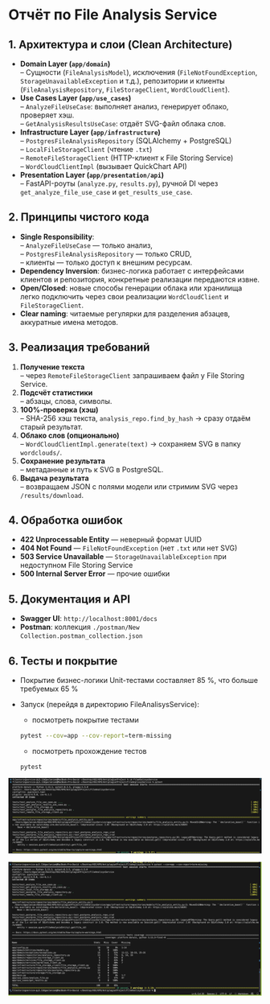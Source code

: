 # Отчёт по File Analysis Service

## 1. Архитектура и слои (Clean Architecture)
- **Domain Layer (`app/domain`)**  
  – Сущности (`FileAnalysisModel`), исключения (`FileNotFoundException`, `StorageUnavailableException` и т.д.), репозитории и клиенты (`FileAnalysisRepository`, `FileStorageClient`, `WordCloudClient`).  
- **Use Cases Layer (`app/use_cases`)**  
  – `AnalyzeFileUseCase`: выполняет анализ, генерирует облако, проверяет хэш.  
  – `GetAnalysisResultsUseCase`: отдаёт SVG-файл облака слов.  
- **Infrastructure Layer (`app/infrastructure`)**  
  – `PostgresFileAnalysisRepository` (SQLAlchemy + PostgreSQL)  
  – `LocalFileStorageClient` (чтение `.txt`)  
  – `RemoteFileStorageClient` (HTTP-клиент к File Storing Service)  
  – `WordCloudClientImpl` (вызывает QuickChart API)  
- **Presentation Layer (`app/presentation/api`)**  
  – FastAPI-роуты (`analyze.py`, `results.py`), ручной DI через `get_analyze_file_use_case` и `get_results_use_case`.  

## 2. Принципы чистого кода
- **Single Responsibility**:  
  – `AnalyzeFileUseCase` — только анализ,  
  – `PostgresFileAnalysisRepository` — только CRUD,  
  – клиенты — только доступ к внешним ресурсам.  
- **Dependency Inversion**: бизнес-логика работает с интерфейсами клиентов и репозитория, конкретные реализации передаются извне.  
- **Open/Closed**: новые способы генерации облака или хранилища легко подключить через свои реализации `WordCloudClient` и `FileStorageClient`.  
- **Clear naming**: читаемые регулярки для разделения абзацев, аккуратные имена методов.

## 3. Реализация требований
1. **Получение текста**  
   – через `RemoteFileStorageClient` запрашиваем файл у File Storing Service.  
2. **Подсчёт статистики**  
   – абзацы, слова, символы.  
3. **100%-проверка (хэш)**  
   – SHA-256 хэш текста, `analysis_repo.find_by_hash` → сразу отдаём старый результат.  
4. **Облако слов (опционально)**  
   – `WordCloudClientImpl.generate(text)` → сохраняем SVG в папку `wordclouds/`.  
5. **Сохранение результата**  
   – метаданные и путь к SVG в PostgreSQL.  
6. **Выдача результата**  
   – возвращаем JSON с полями модели или стримим SVG через `/results/download`.  

## 4. Обработка ошибок
- **422 Unprocessable Entity** — неверный формат UUID  
- **404 Not Found** — `FileNotFoundException` (нет `.txt` или нет SVG)  
- **503 Service Unavailable** — `StorageUnavailableException` при недоступном File Storing Service  
- **500 Internal Server Error** — прочие ошибки  

## 5. Документация и API
- **Swagger UI**: `http://localhost:8001/docs`  
- **Postman**: коллекция `./postman/New Collection.postman_collection.json`  

## 6. Тесты и покрытие 
- Покрытие бизнес-логики Unit-тестами составляет 85 %, что больше требуемых 65 %
- Запуск (перейдя в директорию FileAnalisysService):
    
    - посмотреть покрытие тестами

  ```bash
  pytest --cov=app --cov-report=term-missing
  ```

    - посмотреть прохождение тестов

  ```bash
  pytest
  ```

![alt text](photo1.png)


![alt text](photo2.png)